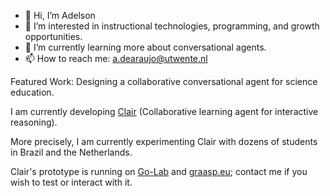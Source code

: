 - 👋 Hi, I’m Adelson
- 👀 I’m interested in instructional technologies, programming, and growth opportunities.
- 🌱 I’m currently learning more about conversational agents.
- 📫 How to reach me: a.dearaujo@utwente.nl 

Featured Work: Designing a collaborative conversational agent for science education. 

I am currently developing [Clair](https://docs.google.com/presentation/d/1LnINQ8ErZn4EkYuBrSE79vObzBoe9lrWxebTceHI6yY/edit?usp=sharing) (Collaborative learning agent for interactive reasoning).  

More precisely, I am currently experimenting Clair with dozens of students in Brazil and the Netherlands.

Clair's prototype is running on [Go-Lab](https://www.golabz.eu/) and [graasp.eu](https://graasp.eu/); contact me if you wish to test or interact with it.



<!---
adaj/adaj is a ✨ special ✨ repository because its `README.md` (this file) appears on your GitHub profile.
You can click the Preview link to take a look at your changes.
--->
